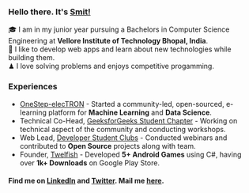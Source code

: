 ### Hello there. It's [Smit!](https://smitbarmase.github.io)

🎓 I am in my junior year pursuing a Bachelors in Computer Science Engineering at **Vellore Institute of Technology Bhopal, India**. </br>
🧪 I like to develop web apps and learn about new technologies while building them. </br>
♟ I love solving problems and enjoys competitive progamming. </br>

### Experiences

- [OneStep-elecTRON](https://github.com/OneStep-elecTRON/onestep-electron.github.io) - Started a community-led, open-sourced, e-learning platform for **Machine Learning** and **Data Science**.
- Technical Co-Head, [GeeksforGeeks Student Chapter](https://github.com/GeeksforGeeks-VIT-Bhopal/geeksforgeeks-vit-bhopal.github.io) - Working on technical aspect of the community and conducting workshops.
- Web Lead, [Developer Student Clubs](https://github.com/DSCVITBHOPAL/dscvitbhopal.github.io) - Conducted webinars and contributed to **Open Source** projects along with team.
- Founder, [Twelfish](https://play.google.com/store/apps/dev?id=8640212175044390799&hl=en_IN&gl=US) - Developed **5+ Android Games** using C#, having over **1k+ Downloads** on Google Play Store.

#### Find me on <a href="https://www.linkedin.com/in/smitbarmase">LinkedIn</a> and  <a href="https://www.twitter.com/smitbarmase">Twitter</a>. Mail me <a href="mailto:smitbarmase@outlook.com">here</a>.
